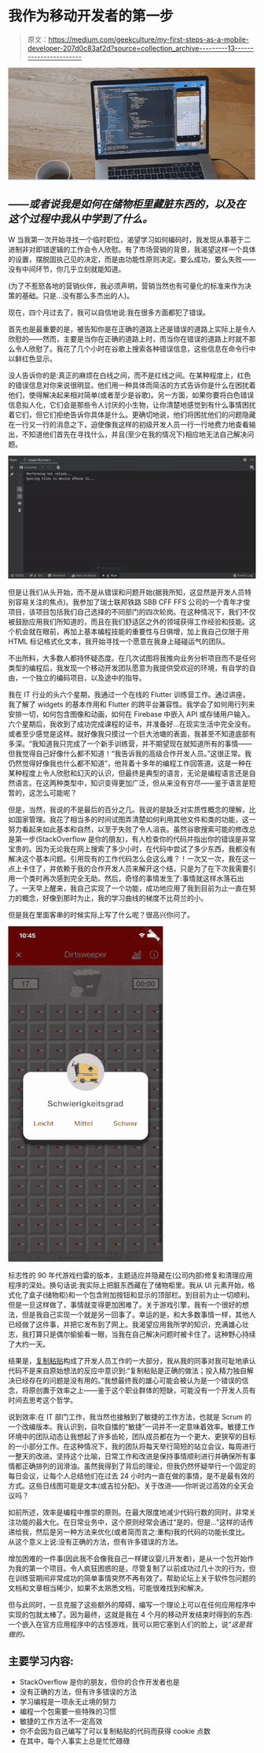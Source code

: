 # 我作为移动开发者的第一步

> 原文：<https://medium.com/geekculture/my-first-steps-as-a-mobile-developer-207d0c83af2d?source=collection_archive---------13----------------------->

![](img/7ee0635c292242004285c903778351b0.png)

## ***——或者说我是如何在储物柜里藏脏东西的，以及在这个过程中我从中学到了什么。***

W 当我第一次开始寻找一个临时职位，渴望学习如何编码时，我发现从事基于二进制非对即错逻辑的工作会令人欣慰。有了市场营销的背景，我渴望这样一个具体的设置，摆脱固执己见的决定，而是由功能性原则决定。要么成功，要么失败——没有中间环节，你几乎立刻就能知道。

(为了不惹怒各地的营销伙伴，我必须声明，营销当然也有可量化的标准来作为决策的基础。只是…没有那么多杰出的人)。

现在，四个月过去了，我可以自信地说:我在很多方面都犯了错误。

首先也是最重要的是，被告知你是在正确的道路上还是错误的道路上实际上是令人欣慰的——然而，主要是当你在正确的道路上时，而当你在错误的道路上时就不那么令人欣慰了。我花了几个小时在谷歌上搜索各种错误信息，这些信息在命令行中以鲜红色显示。

没人告诉你的是:真正的麻烦在白线之间，而不是红线之间。在某种程度上，红色的错误信息对你来说很明显。他们用一种具体而简洁的方式告诉你是什么在困扰着他们，使得解决起来相对简单(或者至少是谷歌)。另一方面，如果你要将白色错误信息拟人化，它们会是那些令人讨厌的小生物，让你清楚地感觉到有什么事情困扰着它们，但它们拒绝告诉你具体是什么。更确切地说，他们将困扰他们的问题隐藏在一行又一行的消息之下，迫使像我这样的初级开发人员一行一行地费力地查看输出，不知道他们首先在寻找什么，并且(至少在我的情况下)相应地无法自己解决问题。

![](img/180a1e3ea2240fca1a632c6b5d81f070.png)

但是让我们从头开始，而不是从错误和问题开始(据我所知，这显然是开发人员特别容易关注的焦点)。我参加了瑞士联邦铁路 SBB CFF FFS 公司的一个青年才俊项目，该项目包括我们自己选择的不同部门的四次轮岗。在这种情况下，我们不仅被鼓励应用我们所知道的，而且在我们舒适区之外的领域获得工作经验和技能。这个机会就在眼前，再加上基本编程技能的重要性与日俱增，加上我自己仅限于用 HTML 标记格式化文本，我开始寻找一个愿意在我身上碰碰运气的团队。

不出所料，大多数人都持怀疑态度。在几次试图将我推向业务分析项目而不是任何类型的编程后，我发现一个移动开发团队愿意为我提供受欢迎的环境，有自学的自由，一个独立的编码项目，以及途中的指导。

我在 IT 行业的头六个星期，我通过一个在线的 Flutter 训练营工作。通过讲座，我了解了 widgets 的基本作用和 Flutter 的跨平台兼容性。我学会了如何用行列来安排一切，如何包含图像和动画，如何在 Firebase 中嵌入 API 或存储用户输入。六个星期后，我收到了成功完成课程的证书，并准备好…在现实生活中完全没有。或者至少感觉是这样。就好像我只摸过一个巨大池塘的表面，我甚至不知道底部有多深。“我知道我只完成了一个新手训练营，并不期望现在就知道所有的事情——但我觉得自己好像什么都不知道！“我告诉我的高级合作开发人员。”这很正常。我仍然觉得好像我也什么都不知道”，他背着十多年的编程工作回答道。这是一种在某种程度上令人欣慰和幻灭的认识，但最终是典型的语言，无论是编程语言还是自然语言。在这两种类型中，知识变得更加广泛，但从来没有穷尽——鉴于语言是短暂的，这怎么可能呢？

但是，当然，我说的不是最后的百分之几。我说的是缺乏对实质性概念的理解，比如国家管理。我花了相当多的时间试图弄清楚如何利用其他文件和类的功能，这一努力看起来如此基本和自然，以至于失败了令人沮丧。虽然谷歌搜索可能的修改总是第一步(StackOverflow 是你的朋友)，有人检查你的代码并指出你的错误是非常宝贵的。因为无论我在网上搜索了多少小时，在代码中尝试了多少东西，我都没有解决这个基本问题。引用现有的工作代码怎么会这么难？！一次又一次，我在这一点上卡住了，并依赖于我的合作开发人员来解开这个结，只是为了在下次我需要引用一个类时再次感到完全无助。然后，奇怪的事情发生了:事情就这样水落石出了。一天早上醒来，我自己实现了一个功能，成功地应用了我到目前为止一直在努力的概念，好像到那时为止，我的学习曲线的梯度不比荷兰的小。

但是我在里面客串的时候实际上写了什么呢？很高兴你问了。

![](img/f4586d24b1b76de7d131afe786b9bc14.png)

标志性的 90 年代游戏扫雷的版本，主题适应并隐藏在(公司内部)修复和清理应用程序的深处。换句话说:我实际上把脏东西藏在了储物柜里。我从 UI 元素开始，格式化了盒子(储物柜)和一个包含附加按钮和显示的顶部栏。到目前为止一切顺利。但是一旦这样做了，事情就变得更加困难了。关于游戏引擎，我有一个很好的想法，但是我自己实现一个就是另一回事了。幸运的是，和大多数事情一样，其他人已经做了这件事，并把它发布到了网上。我渴望应用我所学的知识，充满雄心壮志，我打算只是偶尔偷偷看一眼，当我在自己解决问题时被卡住了。这种野心持续了大约一天。

结果是，[复制粘贴](https://stackoverflow.blog/2021/04/19/how-often-do-people-actually-copy-and-paste-from-stack-overflow-now-we-know/)构成了开发人员工作的一大部分，我从我的同事对我可耻地承认代码不是来自原始想法的反应中意识到:“复制粘贴是正确的做法；投入精力独自解决已经存在的问题是没有用的。”我想最终我的雄心可能会被认为是一个错误的信念，将原创置于效率之上——鉴于这个职业群体的短缺，可能没有一个开发人员有时间去思考这个哲学。

说到效率:在 IT 部门工作，我当然也接触到了敏捷的工作方法，也就是 Scrum 的一个改编版本。我认识到，自吹自擂的“敏捷”一词并不一定意味着效率。敏捷工作环境中的团队动态让我想起了许多齿轮，团队成员都在为一个更大、更狭窄的目标的一小部分工作。在这种情况下，我的团队将每天举行简短的站立会议，每周进行一整天的改进。坚持这个比喻，日常工作和改进是保持事情顺利进行并确保所有事情都正确排列的润滑油。虽然我得到了背后的理论，但我仍然怀疑举行一个固定的每日会议，让每个人总结他们在过去 24 小时内一直在做的事情，是不是最有效的方式。这些日线图可能是文本(或吉拉分配)。关于改进——你听说过高效的全天会议吗？

如前所述，效率是编程中推崇的原则。在最大限度地减少代码行数的同时，非常关注功能的最大化。在日常业务中，这个原则经常会通过“是的，但是…”这样的话传递给我，然后是另一种方法来优化(或者简而言之:重构)我的代码的功能长度比。从这个意义上说:没有正确的方法，但有许多错误的方法。

增加困难的一件事(因此我不会像我自己一样建议婴儿开发者)，是从一个包开始作为我的第一个项目。令人疯狂困惑的是，尽管复制了以前成功过几十次的行为，但在训练营期间非常成功的简单事情突然不再有效了。帮助论坛上关于软件包问题的文档和文章相当稀少，如果不太熟悉文档，可能很难找到和解决。

但与此同时，一旦克服了这些额外的障碍，编写一个理论上可以在任何应用程序中实现的包就太棒了。因为最终，这就是我在 4 个月的移动开发结束时得到的东西:一个嵌入在官方应用程序中的古怪游戏，我可以把它塞到人们的脸上，说“*这是我做的。*

## 主要学习内容:

*   StackOverflow 是你的朋友，但你的合作开发者也是
*   没有正确的方法，但有许多错误的方法
*   学习编程是一项永无止境的努力
*   编程一个包需要一些特殊的习惯
*   敏捷的工作方法不一定高效
*   你不会因为自己编写了可以复制粘贴的代码而获得 cookie 点数
*   在其中，每个人事实上总是忙忙碌碌